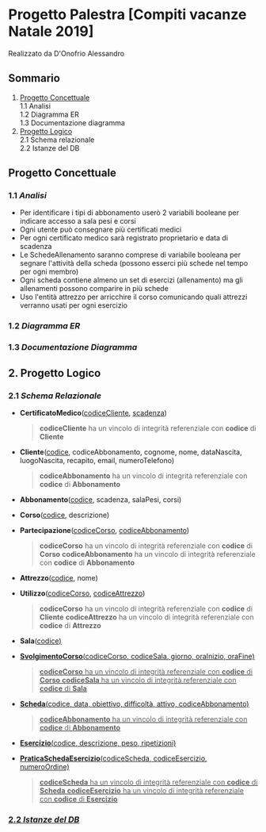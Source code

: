 # Progetto Palestra [Compiti vacanze Natale 2019]

Realizzato da D'Onofrio Alessandro

## Sommario

1. [Progetto Concettuale]()  
    1.1 Analisi  
    1.2 Diagramma ER  
    1.3 Documentazione diagramma  
2. [Progetto Logico]()  
    2.1 Schema relazionale  
    2.2 Istanze del DB  

## Progetto Concettuale

### 1.1 _Analisi_

* Per identificare i tipi di abbonamento userò 2 variabili booleane per indicare accesso a sala pesi e corsi
* Ogni utente può consegnare più certificati medici
* Per ogni certificato medico sarà registrato proprietario e data di scadenza
* Le SchedeAllenamento saranno comprese di variabile booleana per segnare l'attività della scheda (possono esserci più schede nel tempo per ogni membro)
* Ogni scheda contiene almeno un set di esercizi (allenamento) ma gli allenamenti possono comparire in più schede
* Uso l'entità attrezzo per arricchire il corso comunicando quali attrezzi verranno usati per ogni esercizio

### 1.2 _Diagramma ER_

### 1.3 _Documentazione Diagramma_

## 2. Progetto Logico

### 2.1 _Schema Relazionale_

* **CertificatoMedico**(<u>codiceCliente</u>, <u>scadenza</u>)  
    > **codiceCliente** ha un vincolo di integrità referenziale con **codice** di **Cliente**

* **Cliente**(<u>codice</u>, codiceAbbonamento, cognome, nome, dataNascita, luogoNascita, recapito, email, numeroTelefono)
    > **codiceAbbonamento** ha un vincolo di integrità referenziale con **codice** di **Abbonamento**

* **Abbonamento**(<u>codice</u>, scadenza, salaPesi, corsi)

* **Corso**(<u>codice</u>, descrizione)

* **Partecipazione**(<u>codiceCorso</u>, <u>codiceAbbonamento</u>)
    > **codiceCorso** ha un vincolo di integrità referenziale con **codice** di **Corso**
    > **codiceAbbonamento** ha un vincolo di integrità referenziale con **codice** di **Abbonamento**

* **Attrezzo**(<u>codice</u>, nome)

* **Utilizzo**(<u>codiceCorso</u>, <u>codiceAttrezzo</u>)
    > **codiceCorso** ha un vincolo di integrità referenziale con **codice** di **Cliente**
    > **codiceAttrezzo** ha un vincolo di integrità referenziale con **codice** di **Attrezzo**

* **Sala**(<u>codice<u>)

* **SvolgimentoCorso**(<u>codiceCorso</u>, <u>codiceSala</u>, giorno, oraInizio, oraFine)
    > **codiceCorso** ha un vincolo di integrità referenziale con **codice** di **Corso**
    > **codiceSala** ha un vincolo di integrità referenziale con **codice** di **Sala**

* **Scheda**(<u>codice</u>, data, obiettivo, difficoltà, attivo, codiceAbbonamento)
    > **codiceAbbonamento** ha un vincolo di integrità referenziale con **codice** di **Abbonamento**

* **Esercizio**(<u>codice</u>, descrizione, peso, ripetizioni)

* **PraticaSchedaEsercizio**(<u>codiceScheda</u>, <u>codiceEsercizio</u>, numeroOrdine)
    > **codiceScheda** ha un vincolo di integrità referenziale con **codice** di **Scheda**
    > **codiceEsercizio** ha un vincolo di integrità referenziale con **codice** di **Esercizio**

### 2.2 _Istanze del DB_
